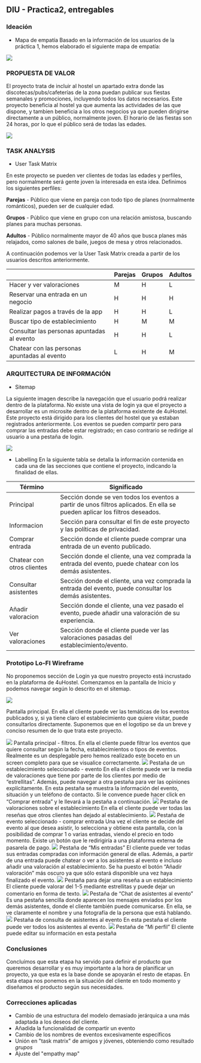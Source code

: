 ## DIU - Practica2, entregables

### Ideación 
* Mapa de empatía
Basado en la información de los usuarios de la práctica 1, hemos elaborado el siguiente mapa de empatía:
<img src="MapaEmpatia.png">

### PROPUESTA DE VALOR

El proyecto trata de incluir al hostel un apartado extra donde las discotecas/pubs/cafeterías de la zona puedan publicar sus fiestas semanales y promociones, incluyendo todos los datos necesarios. Este proyecto beneficia al hostel ya que aumenta las actividades de las que dispone, y tambien beneficia a los otros negocios ya que pueden dirigirse directamente a un público, normalmente joven.
El horario de las fiestas son 24 horas, por lo que el público será de todas las edades.

<img src="PropuestaValor.png">


### TASK ANALYSIS

* User Task Matrix 

En este proyecto se pueden ver clientes de todas las edades y perfiles, pero normalmente será gente joven la interesada en esta idea.
Definimos los siguientes perfiles:
    
**Parejas** - Público que viene en pareja con todo tipo de planes (normalmente románticos), pueden ser de cualquier edad.

**Grupos** - Público que viene en grupo con una relación amistosa, buscando planes para muchas personas.

**Adultos** - Público normalmente mayor de 40 años que busca planes más relajados, como salones de baile, juegos de mesa y otros relacionados.

A continuación podemos ver la User Task Matrix creada a partir de los usuarios descritos anteriormente.

| | Parejas | Grupos | Adultos |
| -- | -- | -- | -- | 
| Hacer y ver valoraciones |  M | H | L |
| Reservar una entrada en un negocio | H | H | H |
| Realizar pagos a través de la app | H | H | L |
| Buscar tipo de establecimiento | H | M | M |
| Consultar las personas apuntadas al evento | H | H | L |
| Chatear con las personas apuntadas al evento | L | H | M |



### ARQUITECTURA DE INFORMACIÓN

* Sitemap 

La siguiente imagen describe la navegación que el usuario podrá realizar dentro de la plataforma.
No existe una vista de login ya que el proyecto a desarrollar es un microsite dentro de la plataforma existente de 4uHostel. Este proyecto está dirigido para los clientes del hostel que ya estaban registrados anteriormente. Los eventos se pueden compartir pero para comprar las entradas debe estar registrado; en caso contrario se redirige al usuario a una pestaña de login.

<img src="Sitemap.png">

* Labelling 
En la siguiente tabla se detalla la información contenida en cada una de las secciones que contiene el proyecto, indicando la finalidad de ellas.


Término | Significado     
| ------------- | -------
  Principal  | Sección donde se ven todos los eventos a partir de unos filtros aplicados. En ella se pueden aplicar los filtros deseados.
  Informacion  | Sección para consultar el fin de este proyecto y las políticas de privacidad.
  Comprar entrada  | Sección donde el cliente puede comprar una entrada de un evento publicado.
  Chatear con otros clientes  | Sección donde el cliente, una vez comprada la entrada del evento, puede chatear con los demás asistentes.
  Consultar asistentes  | Sección donde el cliente, una vez comprada la entrada del evento, puede consultar los demás asistentes.
  Añadir valoracion  | Sección donde el cliente, una vez pasado el evento, puede añadir una valoración de su experiencia.
  Ver valoraciones  | Sección donde el cliente puede ver las valoraciones pasadas del establecimiento/evento.
  
  


### Prototipo Lo-FI Wireframe 
No proponemos sección de Login ya que nuestro proyecto está incrustado en la plataforma de 4uHostel.
Comenzamos en la pantalla de Inicio y podemos navegar según lo descrito en el sitemap.

<img src="Principal.PNG">

Pantalla principal.
En ella el cliente puede ver las temáticas de los eventos publicados y, si ya tiene claro el establecimiento que quiere visitar, puede consultarlos directamente.
Suponemos que en el logotipo se da un breve y conciso resumen de lo que trata este proyecto.

<img src="Filtros.png">
Pantalla principal - filtros.
En ella el cliente puede filtrar los eventos que quiere consultar según la fecha, establecimientos o tipos de eventos. Realmente es un desplegable pero hemos realizado este boceto en un screen completo para que se visualice correctamente.

<img src="Evento.png">
Pestaña de un establecimiento seleccionado - evento
En ella el cliente puede ver la media de valoraciones que tiene por parte de los clientes por medio de “estrellitas”. Además, puede navegar a otra pestaña para ver las opiniones explícitamente.
En esta pestaña se muestra la información del evento, situación y un teléfono de contacto.
Si le convence puede hacer click en “Comprar entrada” y le llevará a la pestaña a continuación.

<img src="VerValoraciones.png">
Pestaña de valoraciones sobre el establecimiento
En ella el cliente puede ver todas las reseñas que otros clientes han dejado al establecimiento.

<img src="ComprarEntrada.png">
Pestaña de evento seleccionado - comprar entrada
Una vez el cliente se decide del evento al que desea asistir, lo selecciona y obtiene esta pantalla, con la posibilidad de comprar 1 o varias entradas, viendo el precio en todo momento.
Existe un botón que le redirigiría a una plataforma externa de pasarela de pago.

<img src="MisEntradas.png">
Pestaña de “Mis entradas”
El cliente puede ver todas sus entradas compradas con información general de ellas.
Además, a partir de una entrada puede chatear o ver a los asistentes al evento e incluso añadir una valoración al establecimiento.
Se ha puesto el botón “Añadir valoración” más oscuro ya que sólo estará disponible una vez haya finalizado el evento.

<img src="Valorar.png">
Pestaña para dejar una reseña a un establecimiento
El cliente puede valorar del 1-5 mediante estrellitas y puede dejar un comentario en forma de texto.

<img src="ChatAsistentes.png">
Pestaña de “Chat de asistentes al evento”
Es una pestaña sencilla donde aparecen los mensajes enviados por los demás asistentes, donde el cliente también puede comunicarse.
En ella, se ve claramente el nombre y una fotografía de la persona que está hablando.

<img src="ConsultarAsistentes.png">
Pestaña de consulta de asistentes al evento
En esta pestaña el cliente puede ver todos los asistentes al evento.

<img src="MiPerfil.png">
Pestaña de “Mi perfil”
El cliente puede editar su información en esta pestaña


### Conclusiones  
Concluímos que esta etapa ha servido para definir el producto que queremos desarrollar y es muy importante a la hora de planificar un proyecto, ya que esta es la base donde se apoyarán el resto de etapas. En esta etapa nos ponemos en la situación del cliente en todo momento y diseñamos el producto según sus necesidades.


### Correcciones aplicadas
- Cambio de una estructura del modelo demasiado jerárquica a una más adaptada a los deseos del cliente.
- Añadida la funcionalidad de compartir un evento
- Cambio de los nombres de eventos excesivamente específicos 
- Unión en "task matrix" de amigos y jóvenes, obteniendo como resultado *grupos*
- Ajuste del "empathy map" 

